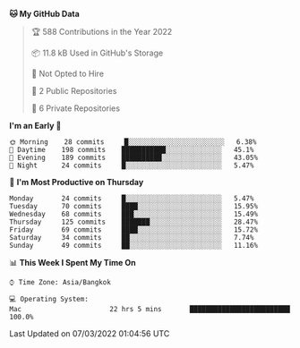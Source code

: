 <!--START_SECTION:waka-->
**🐱 My GitHub Data** 

> 🏆 588 Contributions in the Year 2022
 > 
> 📦 11.8 kB Used in GitHub's Storage 
 > 
> 🚫 Not Opted to Hire
 > 
> 📜 2 Public Repositories 
 > 
> 🔑 6 Private Repositories  
 > 
**I'm an Early 🐤** 

```text
🌞 Morning    28 commits     █░░░░░░░░░░░░░░░░░░░░░░░░   6.38% 
🌆 Daytime    198 commits    ███████████░░░░░░░░░░░░░░   45.1% 
🌃 Evening    189 commits    ██████████░░░░░░░░░░░░░░░   43.05% 
🌙 Night      24 commits     █░░░░░░░░░░░░░░░░░░░░░░░░   5.47%

```
📅 **I'm Most Productive on Thursday** 

```text
Monday       24 commits     █░░░░░░░░░░░░░░░░░░░░░░░░   5.47% 
Tuesday      70 commits     ████░░░░░░░░░░░░░░░░░░░░░   15.95% 
Wednesday    68 commits     ███░░░░░░░░░░░░░░░░░░░░░░   15.49% 
Thursday     125 commits    ███████░░░░░░░░░░░░░░░░░░   28.47% 
Friday       69 commits     ████░░░░░░░░░░░░░░░░░░░░░   15.72% 
Saturday     34 commits     ██░░░░░░░░░░░░░░░░░░░░░░░   7.74% 
Sunday       49 commits     ██░░░░░░░░░░░░░░░░░░░░░░░   11.16%

```


📊 **This Week I Spent My Time On** 

```text
⌚︎ Time Zone: Asia/Bangkok

💻 Operating System: 
Mac                      22 hrs 5 mins       █████████████████████████   100.0%

```


 Last Updated on 07/03/2022 01:04:56 UTC
<!--END_SECTION:waka-->